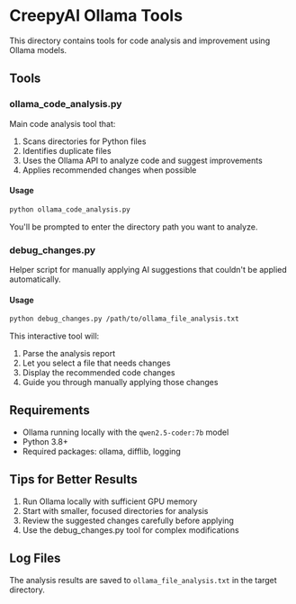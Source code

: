 # CreepyAI Ollama Tools

This directory contains tools for code analysis and improvement using Ollama models.

## Tools

### ollama_code_analysis.py

Main code analysis tool that:
1. Scans directories for Python files
2. Identifies duplicate files
3. Uses the Ollama API to analyze code and suggest improvements
4. Applies recommended changes when possible

#### Usage

```bash
python ollama_code_analysis.py
```

You'll be prompted to enter the directory path you want to analyze.

### debug_changes.py

Helper script for manually applying AI suggestions that couldn't be applied automatically.

#### Usage

```bash
python debug_changes.py /path/to/ollama_file_analysis.txt
```

This interactive tool will:
1. Parse the analysis report
2. Let you select a file that needs changes
3. Display the recommended code changes
4. Guide you through manually applying those changes

## Requirements

- Ollama running locally with the `qwen2.5-coder:7b` model
- Python 3.8+
- Required packages: ollama, difflib, logging

## Tips for Better Results

1. Run Ollama locally with sufficient GPU memory
2. Start with smaller, focused directories for analysis
3. Review the suggested changes carefully before applying
4. Use the debug_changes.py tool for complex modifications

## Log Files

The analysis results are saved to `ollama_file_analysis.txt` in the target directory.
